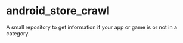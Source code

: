 # android_store_crawl
A small repository to get information if your app or game is or not in a category.
